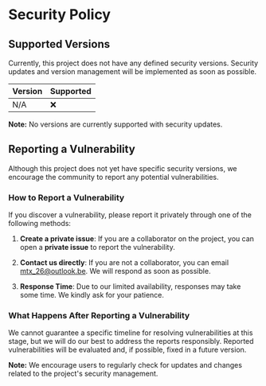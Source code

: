 # Security Policy

## Supported Versions

Currently, this project does not have any defined security versions. Security updates and version management will be implemented as soon as possible.

| Version | Supported          |
| ------- | ------------------ |
| N/A     | :x:                |

**Note:** No versions are currently supported with security updates.

## Reporting a Vulnerability

Although this project does not yet have specific security versions, we encourage the community to report any potential vulnerabilities.

### How to Report a Vulnerability

If you discover a vulnerability, please report it privately through one of the following methods:

1. **Create a private issue**: If you are a collaborator on the project, you can open a **private issue** to report the vulnerability.

2. **Contact us directly**: If you are not a collaborator, you can email [mtx_26@outlook.be](mailto:mtx_26@outlook.be). We will respond as soon as possible.

3. **Response Time**: Due to our limited availability, responses may take some time. We kindly ask for your patience.

### What Happens After Reporting a Vulnerability

We cannot guarantee a specific timeline for resolving vulnerabilities at this stage, but we will do our best to address the reports responsibly. Reported vulnerabilities will be evaluated and, if possible, fixed in a future version.

**Note:** We encourage users to regularly check for updates and changes related to the project's security management.
